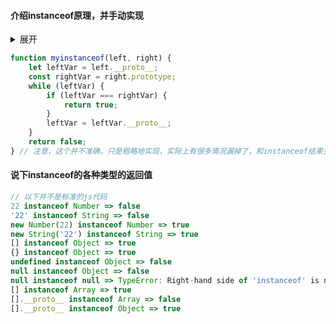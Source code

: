 #### 介绍instanceof原理，并手动实现

<details>
    <summary>展开</summary>
    <p>原理：</p>
    <p>instanceof的原理就是instanceof会遍历左边变量的原型链，直到找到右边变量的prototype，如果找到了就返回true，如果没找到就返回false</p>
    <p>手动实现：</p>
</details>

```javascript
function myinstanceof(left, right) {
    let leftVar = left.__proto__;
    const rightVar = right.prototype;
    while (leftVar) {
        if (leftVar === rightVar) {
            return true;
        }
        leftVar = leftVar.__proto__;
    }
    return false;
} // 注意，这个并不准确，只是粗略地实现，实际上有很多情况漏掉了，和instanceof结果会不同
```



#### 说下instanceof的各种类型的返回值

```javascript
// 以下并不是标准的js代码
22 instanceof Number => false
'22' instanceof String => false
new Number(22) instanceof Number => true
new String('22') instanceof String => true
[] instanceof Object => true
{} instanceof Object => true
undefined instanceof Object => false
null instanceof Object => false
null instanceof null => TypeError: Right-hand side of 'instanceof' is not an object
[] instanceof Array => true
[].__proto__ instanceof Array => false
[].__proto__ instanceof Object => true
```

